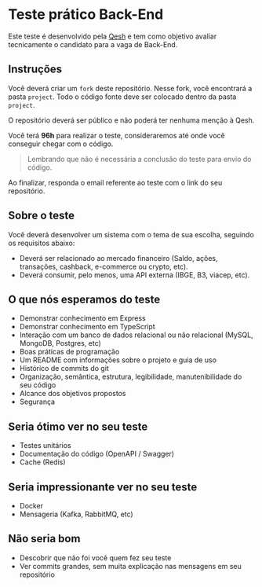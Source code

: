 # Teste prático Back-End

Este teste é desenvolvido pela [Qesh](https://www.linkedin.com/company/qesh-payments/) e tem como objetivo avaliar tecnicamente o candidato para a vaga de Back-End.

## **Instruções**

Você deverá criar um `fork` deste repositório. Nesse fork, você encontrará a pasta `project`.
Todo o código fonte deve ser colocado dentro da pasta `project`.

O repositório deverá ser público e não poderá ter nenhuma menção à Qesh.

Você terá **96h** para realizar o teste, consideraremos até onde você conseguir chegar com o código.

> Lembrando que não é necessária a conclusão do teste para envio do código.

Ao finalizar, responda o email referente ao teste com o link do seu repositório.

## **Sobre o teste**

Você deverá desenvolver um sistema com o tema de sua escolha, seguindo os requisitos abaixo:

- Deverá ser relacionado ao mercado financeiro (Saldo, ações, transações, cashback, e-commerce ou crypto, etc).
- Deverá consumir, pelo menos, uma API externa (IBGE, B3, viacep, etc).

## **O que nós esperamos do teste**

- Demonstrar conhecimento em Express
- Demonstrar conhecimento em TypeScript
- Interação com um banco de dados relacional ou não relacional (MySQL, MongoDB, Postgres, etc)
- Boas práticas de programação
- Um README com informações sobre o projeto e guia de uso
- Histórico de commits do git
- Organização, semântica, estrutura, legibilidade, manutenibilidade do seu código
- Alcance dos objetivos propostos
- Segurança

## **Seria ótimo ver no seu teste**

- Testes unitários
- Documentação do código (OpenAPI / Swagger)
- Cache (Redis)

## **Seria impressionante ver no seu teste**

- Docker
- Mensageria (Kafka, RabbitMQ, etc)

## **Não seria bom**

- Descobrir que não foi você quem fez seu teste
- Ver commits grandes, sem muita explicação nas mensagens em seu repositório
